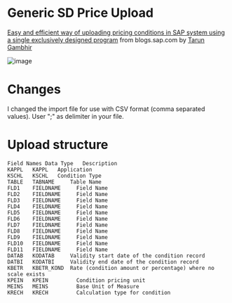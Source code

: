 # Generic SD Price Upload

[Easy and efficient way of uploading pricing conditions in SAP system using a single exclusively designed program](https://blogs.sap.com/2015/08/31/easy-and-efficient-way-of-uploading-pricing-conditions-in-sap-system-using-a-single-exclusively-designed-program/)
from blogs.sap.com by [Tarun Gambhir](https://people.sap.com/tarun.gambhir)

![image](https://github.com/Ennowulff/sd_price_upload/assets/75187288/1cbbd15a-d5f4-43bc-8bb2-af2ed82d4e37)


# Changes

I changed the import file for use with CSV format (comma separated values).
User ";" as delimiter in your file.

# Upload structure
```
Field Names	Data Type	Description
KAPPL	KAPPL	Application
KSCHL	KSCHL	Condition Type
TABLE	TABNAME	    Table Name
FLD1	FIELDNAME	  Field Name
FLD2	FIELDNAME	  Field Name
FLD3	FIELDNAME	  Field Name
FLD4	FIELDNAME	  Field Name
FLD5	FIELDNAME	  Field Name
FLD6	FIELDNAME	  Field Name
FLD7	FIELDNAME	  Field Name
FLD8	FIELDNAME	  Field Name
FLD9	FIELDNAME	  Field Name
FLD10	FIELDNAME	  Field Name
FLD11	FIELDNAME	  Field Name
DATAB	KODATAB	    Validity start date of the condition record
DATBI	KODATBI	    Validity end date of the condition record
KBETR	KBETR_KOND	Rate (condition amount or percentage) where no scale exists
KPEIN	KPEIN	      Condition pricing unit
MEINS	MEINS	      Base Unit of Measure
KRECH	KRECH	      Calculation type for condition
```
